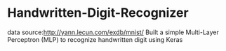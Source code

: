 # Handwritten-Digit-Recognizer
data source:http://yann.lecun.com/exdb/mnist/
Built a simple Multi-Layer Perceptron (MLP) to recognize handwritten digit using Keras

